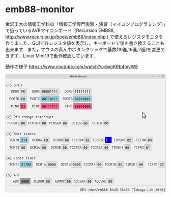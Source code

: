 # emb88-monitor

金沢工大の情報工学科の「情報工学専門実験・演習（マイコンプログラミング）」で扱っているAVRマイコンボード（Recursion EMB88, http://www.recursion.jp/book/emb88/index.php ) で使えるレジスタモニタを作りました．GUIで各レジスタ値を表示し，キーボードで値を書き換えることも出来ます．また，マウスの真ん中ボタンクリックで基数(10進,16進,2進)を変更できます．Linux Mint19で動作確認しています．

動作の様子 https://www.youtube.com/watch?v=bxoKRb4myW8


![専門実験の学生用に開発中](https://github.com/takago/emb88-monitor/blob/master/screenshot.png)

